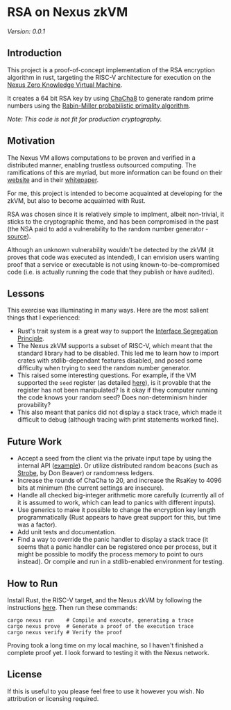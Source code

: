# RSA on Nexus zkVM

*Version: 0.0.1*

## Introduction

This project is a proof-of-concept implementation of the RSA encryption 
algorithm in rust, targeting the RISC-V architecture for execution on 
the [Nexus Zero Knowledge Virtual Machine](https://nexus.xyz).

It creates a 64 bit RSA key by using [ChaCha8](https://loup-vaillant.fr/tutorials/chacha20-design) to generate random prime
numbers using the [Rabin-Miller probabilistic primality algorithm](https://en.wikipedia.org/wiki/Miller%E2%80%93Rabin_primality_test).

*Note: This code is not fit for production cryptography.*

## Motivation

The Nexus VM allows computations to be proven and verified in a
distributed manner, enabling trustless outsourced computing. The ramifications of this are myriad, but more information can be found on their [website](https://nexus.xyz) and in their [whitepaper](https://nexus-xyz.github.io/assets/nexus_whitepaper.pdf).

For me, this project is intended to become acquainted at developing for
the zkVM, but also to become acquainted with Rust.

RSA was chosen since it is relatively simple to implment, albeit
non-trivial, it sticks to the cryptographic theme, and has been
compromised in the past (the NSA paid to add a vulnerability to the random number generator - [source](https://www.reuters.com/article/world/exclusive-nsa-infiltrated-rsa-security-more-deeply-than-thought-study-idUSBREA2U0TY/)).

Although an unknown vulnerability wouldn't be detected by the zkVM (it 
proves that code was executed as intended), I can envision users 
wanting proof that a service or executable is not using
known-to-be-compromised code (i.e. is actually running the code 
that they publish or have audited).

## Lessons

This exercise was illuminating in many ways. Here are the most
salient things that I experienced:

- Rust's trait system is a great way to support the
[Interface Segregation Principle](https://en.wikipedia.org/wiki/Interface_segregation_principle).
- The Nexus zkVM supports a subset of RISC-V, which meant that
the standard library had to be disabled. This led me to learn
how to import crates with stdlib-dependant features disabled, and posed
some difficulty when trying to seed the random number generator.
- This raised some interesting questions. For example, if the VM
supported the `seed` register (as detailed [here](https://link.springer.com/article/10.1007/s13389-021-00275-6)), is it provable that the
register has not been manipulated? Is it okay if they computer
running the code knows your random seed? Does non-determinism hinder provability?
- This also meant that panics did not display a stack trace, which made it difficult to debug (although tracing with print statements worked fine).

## Future Work

- Accept a seed from the client via the private input tape by using the internal API ([example](https://github.com/nexus-xyz/nexus-zkvm/blob/main/api/examples/prover_run.rs)). Or utilize distributed random
beacons (such as [Strobe](https://sonnino.com/papers/strobe.pdf), by Don Beaver) or randomness ledgers.
- Increase the rounds of ChaCha to 20, and increase the RsaKey to 4096
bits at minimum (the current settings are insecure).
- Handle all checked big-integer arithmetic more carefully (currently
all of it is assumed to work, which can lead to panics with different inputs).
- Use generics to make it possible to change the encryption key length
programmatically (Rust appears to have great support for this, but time
was a factor).
- Add unit tests and documentation.
- Find a way to override the panic handler to display a stack trace
(it seems that a panic handler can be registered once per process, but it might be possible to modify the process memory to point to ours instead). Or compile and run in a stdlib-enabled environment for testing.

## How to Run

Install Rust, the RISC-V target, and the Nexus zkVM by following
the instructions [here](https://github.com/nexus-xyz/nexus-zkvm).
Then run these commands:

```
cargo nexus run    # Compile and execute, generating a trace
cargo nexus prove  # Generate a proof of the execution trace
cargo nexus verify # Verify the proof
```

Proving took a long time on my local machine, so I haven't finished a
complete proof yet. I look forward to testing it with the Nexus
network.

## License

If this is useful to you please feel free to use it however you wish.
No attribution or licensing required.
